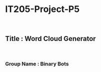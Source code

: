 # IT205-Project-P5
<br>
<h2>Title : Word Cloud Generator </h2>
<br>
<h3>Group Name : Binary Bots</h3>

<table>

</table>